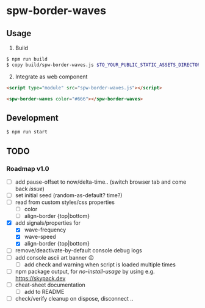 # spw-border-waves

## Usage

1. Build

```sh
$ npm run build
$ copy build/spw-border-waves.js $TO_YOUR_PUBLIC_STATIC_ASSETS_DIRECTORY
```

2. Integrate as web component

```html
<script type="module" src="spw-border-waves.js"></script>

<spw-border-waves color="#666"></spw-border-waves>
```

## Development

```sh
$ npm run start
```

## TODO

### Roadmap v1.0

- [ ] add pause-offset to now/delta-time.. (switch browser tab and come back _issue_)
- [ ] set initial seed (random-as-default? time?)
- [ ] read from custom styles/css properties
  - [ ] color
  - [ ] align-border {top|bottom}
- [x] add signals/properties for
  - [x] wave-frequency
  - [x] wave-speed
  - [x] align-border {top|bottom}
- [ ] remove/deactivate-by-default console debug logs
- [ ] add console ascii art banner :wink:
  - [ ] add check and warning when script is loaded multiple times
- [ ] npm package output, for _no-install-usage_ by using e.g. https://skypack.dev
- [ ] cheat-sheet documentation
  - [ ] add to README
- [ ] check/verify cleanup on dispose, disconnect ..
